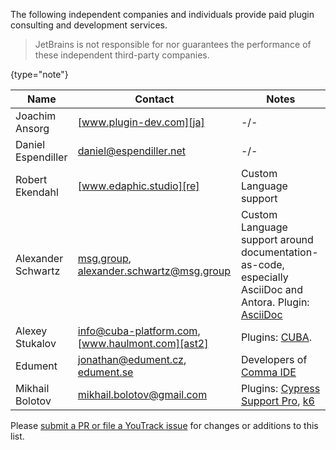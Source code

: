 [//]: # (title: Consulting)

<!-- Copyright 2000-2020 JetBrains s.r.o. and other contributors. Use of this source code is governed by the Apache 2.0 license that can be found in the LICENSE file. -->

The following independent companies and individuals provide paid plugin consulting and development services.

 >  JetBrains is not responsible for nor guarantees the performance of these independent third-party companies.
 >
 {type="note"}

| Name               | Contact                                                 | Notes                                                                                                                                |
| ------------------ | ------------------------------------------------------- | ------------------------------------------------------------------------------------------------------------------------------------ |
| Joachim Ansorg     | [www.plugin-dev.com][ja]                                | -/-                                                                                                                                  |
| Daniel Espendiller | [daniel@espendiller.net][de]                            | -/-                                                                                                                                  |
| Robert Ekendahl    | [www.edaphic.studio][re]                                | Custom Language support                                                                                                              |
| Alexander Schwartz | [msg.group][as], [alexander.schwartz@msg.group][as2]    | Custom Language support around documentation-as-code, especially AsciiDoc and Antora. Plugin: [AsciiDoc][as3]                        |
| Alexey Stukalov    | [info@cuba-platform.com][ast], [www.haulmont.com][ast2] | Plugins: [CUBA][ast3].                                                                                                               |
| Edument            | [jonathan@edument.cz][ed], [edument.se][ed2]            | Developers of [Comma IDE][ed3]                                                                                                       |
| Mikhail Bolotov    | [mikhail.bolotov@gmail.com][mb]                         | Plugins: [Cypress Support Pro][cspro], [k6]                                                                                                       |

[ja]: https://www.plugin-dev.com
[de]: mailto:daniel@espendiller.net
[re]: https://www.edaphic.studio
[as]: https://msg.group
[as2]: mailto:alexander.schwartz@msg.group
[as3]: https://plugins.jetbrains.com/plugin/7391-asciidoc
[ast]: mailto:info@cuba-platform.com
[ast2]: https://www.haulmont.com/services/cuba-platform-services/support
[ast3]: https://plugins.jetbrains.com/plugin/7249-cuba
[ed]: mailto:jonathan@edument.cz
[ed2]: https://www.edument.se/en/page/intellij-platform-development
[ed3]: https://commaide.com
[cspro]: https://plugins.jetbrains.com/plugin/13987-cypress-support-pro
[k6]: https://plugins.jetbrains.com/plugin/16141-k6
[mb]: https://plugins.jetbrains.com/organization/mbolotov

Please [submit a PR or file a YouTrack issue](getting_help.md) for changes or additions to this list.

